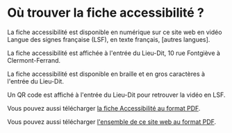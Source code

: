 # Où trouver la fiche accessibilité ?

La fiche accessibilité est disponible en numérique sur ce site web en vidéo Langue des signes française (LSF), en texte français, [autres langues].

La fiche accessibilité est affichée à l'entrée du Lieu-Dit, 10 rue Fontgiève à Clermont-Ferrand.

La fiche accessibilité est disponible en braille et en gros caractères à l'entrée du Lieu-Dit.

Un QR code est affiché à l'entrée du Lieu-Dit pour retrouver la vidéo en LSF.

Vous pouvez aussi télécharger [la fiche Accessibilité au format PDF](). 

Vous pouvez aussi télécharger [l'ensemble de ce site web au format PDF]().
